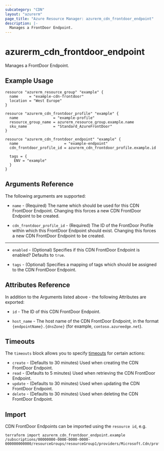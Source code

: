 ```yaml
---
subcategory: "CDN"
layout: "azurerm"
page_title: "Azure Resource Manager: azurerm_cdn_frontdoor_endpoint"
description: |-
  Manages a FrontDoor Endpoint.
---
```


# azurerm_cdn_frontdoor_endpoint

Manages a FrontDoor Endpoint.

## Example Usage

```hcl
resource "azurerm_resource_group" "example" {
  name     = "example-cdn-frontdoor"
  location = "West Europe"
}

resource "azurerm_cdn_frontdoor_profile" "example" {
  name                = "example-profile"
  resource_group_name = azurerm_resource_group.example.name
  sku_name            = "Standard_AzureFrontDoor"
}

resource "azurerm_cdn_frontdoor_endpoint" "example" {
  name                     = "example-endpoint"
  cdn_frontdoor_profile_id = azurerm_cdn_frontdoor_profile.example.id

  tags = {
    ENV = "example"
  }
}
```

## Arguments Reference

The following arguments are supported:

* `name` - (Required) The name which should be used for this CDN FrontDoor Endpoint. Changing this forces a new CDN FrontDoor Endpoint to be created.

* `cdn_frontdoor_profile_id` - (Required) The ID of the FrontDoor Profile within which this FrontDoor Endpoint should exist. Changing this forces a new CDN FrontDoor Endpoint to be created.

---

* `enabled` - (Optional) Specifies if this CDN FrontDoor Endpoint is enabled? Defaults to `true`.

* `tags` - (Optional) Specifies a mapping of tags which should be assigned to the CDN FrontDoor Endpoint.

## Attributes Reference

In addition to the Arguments listed above - the following Attributes are exported:

* `id` - The ID of this CDN FrontDoor Endpoint.

* `host_name` - The host name of the CDN FrontDoor Endpoint, in the format `{endpointName}.{dnsZone}` (for example, `contoso.azureedge.net`).

## Timeouts

The `timeouts` block allows you to specify [timeouts](https://www.terraform.io/docs/configuration/resources.html#timeouts) for certain actions:

* `create` - (Defaults to 30 minutes) Used when creating the CDN FrontDoor Endpoint.
* `read` - (Defaults to 5 minutes) Used when retrieving the CDN FrontDoor Endpoint.
* `update` - (Defaults to 30 minutes) Used when updating the CDN FrontDoor Endpoint.
* `delete` - (Defaults to 30 minutes) Used when deleting the CDN FrontDoor Endpoint.

## Import

CDN FrontDoor Endpoints can be imported using the `resource id`, e.g.

```shell
terraform import azurerm_cdn_frontdoor_endpoint.example /subscriptions/00000000-0000-0000-0000-000000000000/resourceGroups/resourceGroup1/providers/Microsoft.Cdn/profiles/profile1/afdEndpoints/endpoint1
```
